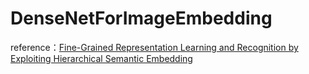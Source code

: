 # DenseNetForImageEmbedding
reference：[Fine-Grained Representation Learning and Recognition by Exploiting Hierarchical Semantic Embedding](https://arxiv.org/pdf/1808.04505.pdf)
